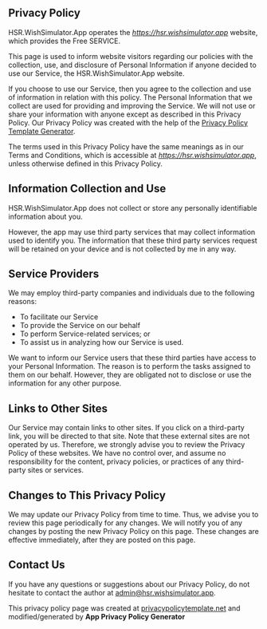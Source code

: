 ## Privacy Policy

HSR.WishSimulator.App operates the _https://hsr.wishsimulator.app_ website, which provides the Free SERVICE.

This page is used to inform website visitors regarding our policies with the collection, use, and disclosure of Personal Information if anyone decided to use our Service, the HSR.WishSimulator.App website.

If you choose to use our Service, then you agree to the collection and use of information in relation with this policy. The Personal Information that we collect are used for providing and improving the Service. We will not use or share your information with anyone except as described in this Privacy Policy. Our Privacy Policy was created with the help of the [Privacy Policy Template Generator](https://www.privacypolicytemplate.net/).

The terms used in this Privacy Policy have the same meanings as in our Terms and Conditions, which is accessible at _https://hsr.wishsimulator.app_, unless otherwise defined in this Privacy Policy.

## Information Collection and Use

HSR.WishSimulator.App does not collect or store any personally identifiable information about you.

However, the app may use third party services that may collect information used to identify you. The information that these third party services request will be retained on your device and is not collected by me in any way.

## Service Providers

We may employ third-party companies and individuals due to the following reasons:

- To facilitate our Service
- To provide the Service on our behalf
- To perform Service-related services; or
- To assist us in analyzing how our Service is used.

We want to inform our Service users that these third parties have access to your Personal Information. The reason is to perform the tasks assigned to them on our behalf. However, they are obligated not to disclose or use the information for any other purpose.

## Links to Other Sites

Our Service may contain links to other sites. If you click on a third-party link, you will be directed to that site. Note that these external sites are not operated by us. Therefore, we strongly advise you to review the Privacy Policy of these websites. We have no control over, and assume no responsibility for the content, privacy policies, or practices of any third-party sites or services.

## Changes to This Privacy Policy

We may update our Privacy Policy from time to time. Thus, we advise you to review this page periodically for any changes. We will notify you of any changes by posting the new Privacy Policy on this page. These changes are effective immediately, after they are posted on this page.

## Contact Us

If you have any questions or suggestions about our Privacy Policy, do not hesitate to contact the author at admin@hsr.wishsimulator.app.

This privacy policy page was created at [privacypolicytemplate.net](https://privacypolicytemplate.net) and modified/generated by **App Privacy Policy Generator**
